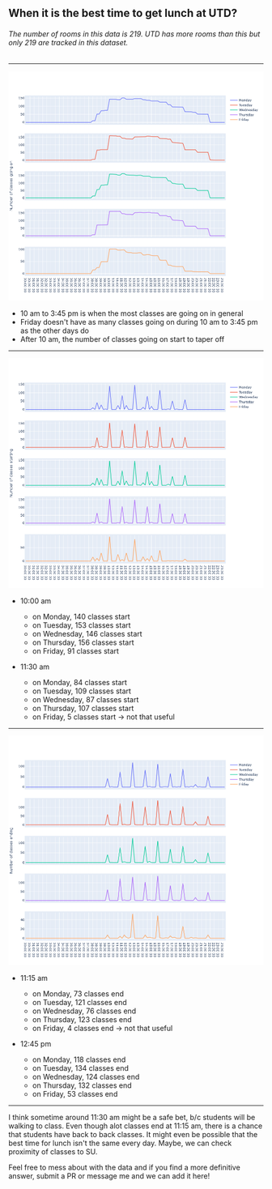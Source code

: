 ## When it is the best time to get lunch at UTD? 

###### The number of rooms in this data is 219. UTD has more rooms than this but only 219 are tracked in this dataset.
----

![Number of classes going on over time by day](https://github.com/mithil957/best-time-to-get-lunch-at-UTD/blob/main/classes_going_on.png)

- 10 am to 3:45 pm is when the most classes are going on in general
- Friday doesn't have as many classes going on during 10 am to 3:45 pm as the other days do
- After 10 am, the number of classes going on start to taper off

-------

![Number of classes starting over time by day](https://github.com/mithil957/best-time-to-get-lunch-at-UTD/blob/main/classes_starting.png)

- 10:00 am
    - on Monday, 140 classes start
    - on Tuesday, 153 classes start
    - on Wednesday, 146 classes start
    - on Thursday, 156 classes start
    - on Friday, 91 classes start
    
- 11:30 am
    - on Monday, 84 classes start
    - on Tuesday, 109 classes start
    - on Wednesday, 87 classes start
    - on Thursday, 107 classes start
    - on Friday, 5 classes start -> not that useful

-------

![Number of classes ending over time by day](https://github.com/mithil957/best-time-to-get-lunch-at-UTD/blob/main/classes_ending.png)

- 11:15 am
    - on Monday, 73 classes end
    - on Tuesday, 121 classes end
    - on Wednesday, 76 classes end
    - on Thursday, 123 classes end
    - on Friday, 4 classes end -> not that useful    

- 12:45 pm
    - on Monday, 118 classes end
    - on Tuesday, 134 classes end
    - on Wednesday, 124 classes end
    - on Thursday, 132 classes end
    - on Friday, 53 classes end
    
-------

I think sometime around 11:30 am might be a safe bet, b/c students will be walking to class. Even though alot classes end at 11:15 am, there is a chance that students have back to back classes. It might even be possible that the best time for lunch isn't the same every day. Maybe, we can check proximity of classes to SU.

Feel free to mess about with the data and if you find a more definitive answer, submit a PR or message me and we can add it here! 
